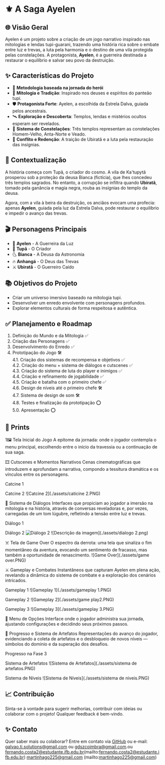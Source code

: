 # ⚜️ A Saga Ayelen

## 🌐 Visão Geral  
Ayelen é um projeto  sobre a criação de um jogo narrativo inspirado nas mitologias e lendas tupi-guarani, trazendo uma história rica sobre o embate entre luz e trevas, a luta pela harmonia e o destino de uma vila protegida pelas constelações. A protagonista, **Ayelen**, é a guerreira destinada a restaurar o equilíbrio e salvar seu povo da destruição.

## ✨ Características do Projeto  
- 🔮 **Metodologia baseada na jornada do herói**  
- 🔮 **Mitologia e Tradição**: Inspirado nos deuses e espíritos do panteão tupi.  
- 🛡️ **Protagonista Forte**: Ayelen, a escolhida da Estrela Dalva, guiada pelos ancestrais.  
- 🛰 **Exploração e Descoberta**: Templos, lendas e mistérios ocultos esperam ser revelados.  
- 🌟 **Sistema de Constelações**: Três templos representam as constelações Homem-Velho, Anta-Norte e Veado.  
- 🧠 **Conflito e Redenção**: A traição de Ubiratã e a luta pela restauração das insígnias.

## 🔄 Contextualização  
A história começa com Tupã, o criador do cosmo. A vila de Ka'tupytã prosperou sob a proteção da deusa Bianca (fictícia), que lhes concedeu três templos sagrados. No entanto, a corrupção se infiltra quando **Ubiratã**, tomado pela ganância e magia negra, rouba as insígnias do templo da deusa.

Agora, com a vila à beira da destruição, os anciãos evocam uma profecia: apenas **Ayelen**, guiada pela luz da Estrela Dalva, pode restaurar o equilíbrio e impedir o avanço das trevas.

## 🎬 Personagens Principais  
- 🌟 **Ayelen** - A Guerreira da Luz  
- 🌌 **Tupã** - O Criador  
- 🌜 **Bianca** - A Deusa da Astronomia  
- 🔥 **Anhangá** - O Deus das Trevas  
- ⚔️ **Ubiratã** - O Guerreiro Caído

## 📚 Objetivos do Projeto  
- Criar um universo imersivo baseado na mitologia tupi.  
- Desenvolver um enredo envolvente com personagens profundos.  
- Explorar elementos culturais de forma respeitosa e autêntica.

## ✅ Planejamento e Roadmap  
1. Definição do Mundo e da Mitologia ✅  
2. Criação das Personagens ✅  
3. Desenvolvimento do Enredo ✅  
4. Prototipação do Jogo 🛠️  
    4.1. Criação dos sistemas de recompensa e objetivos ✅  
    4.2. Criação do menu + sistema de diálogos e cutscenes ✅  
    4.3. Criação do sistema de luta do player e inimigos ✅  
    4.4. Criação e refinamento de jogabilidade ✅  
    4.5. Criação e batalha com o primeiro chefe ✅  
    4.6. Design de níveis até o primeiro chefe 🛠️  
    4.7. Sistema de design de som 🛠️  
    4.8. Testes e finalização da prototipação ⭕    
    5.0. Apresentação ⭕  

## 📸 Prints  

1🖼️ Tela Inicial do Jogo
A epítome da jornada: onde o jogador contempla o menu principal, escolhendo entre o início da travessia ou a continuação de sua saga.


🎞️ Cutscenes e Momentos Narrativos
Cenas cinematográficas que introduzem e aprofundam a narrativa, compondo a tessitura dramática e os vínculos entre os personagens.

Catcine 1

Catcine 2
![Catcine 2](./assets/caticine 2.PNG)

💬 Sistema de Diálogos
Interfaces que propiciam ao jogador a imersão na mitologia e na história, através de conversas reveladoras e, por vezes, carregadas de um tom lúgubre, refletindo a tensão entre luz e trevas.

Diálogo 1

Diálogo 2
![Diálogo 2](./assets/)
![Descrição da imagem](./assets/dialogo 2.png)

☠️ Tela de Game Over
O espectro da derrota: uma tela que sinaliza o fim momentâneo da aventura, evocando um sentimento de fracasso, mas também a oportunidade de renascimento.
![Game Over](./assets/game over.PNG)

⚔️ Gameplay e Combates
Instantâneos que capturam Ayelen em plena ação, revelando a dinâmica do sistema de combate e a exploração dos cenários intricados.

Gameplay 1
![Gameplay 1](./assets/gameplay 1.PNG)

Gameplay 2
![Gameplay 2](./assets/game play2.PNG)

Gameplay 3
![Gameplay 3](./assets/gameplay 3.PNG)

📜 Menu de Opções
Interface onde o jogador administra sua jornada, ajustando configurações e decidindo seus próximos passos.

🌿 Progresso e Sistema de Artefatos
Representações do avanço do jogador, evidenciando a coleta de artefatos e o desbloqueio de novos níveis — símbolos do domínio e da superação dos desafios.

Progresso na Fase 3

Sistema de Artefatos
![Sistema de Artefatos](./assets/sistema de artefatos.PNG)

Sistema de Níveis
![Sistema de Níveis](./assets/sistema de niveis.PNG)


## 📈 Contribuição  
Sinta-se à vontade para sugerir melhorias, contribuir com ideias ou colaborar com o projeto! Qualquer feedback é bem-vindo.

## ✨ Contato  
Quer saber mais ou colaborar? Entre em contato via [GitHub](https://github.com/NebulaMystic) ou e-mail: [galvao.ti.solutions@gmail.com](mailto:galvao.ti.solutions@gmail.com) ou [gdszcoimbra@gmail.com](mailto:gdszcoimbra@gmail.com).ou 
fernando.costa2@estudante.ifb.edu.br(mailto:fernando.costa2@estudante.ifb.edu.br) martinhago225@gmail.com (mailto:martinhago225@gmail.com) 
